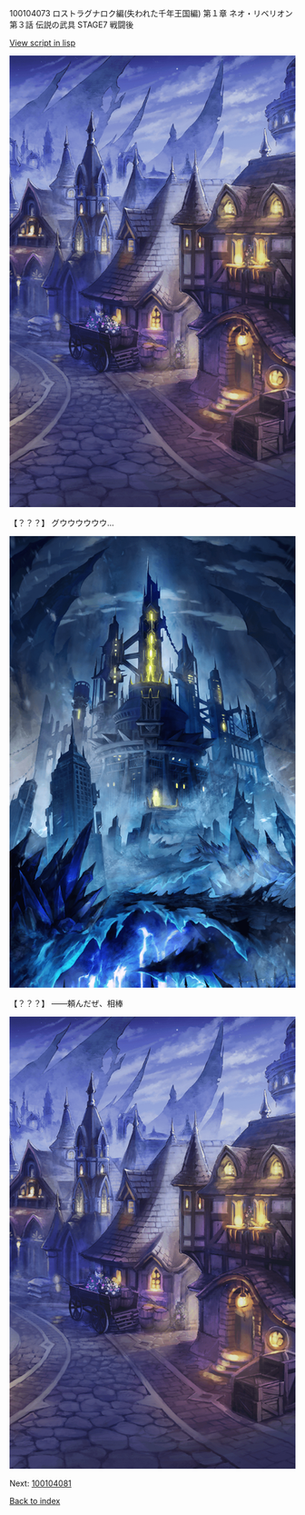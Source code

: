 100104073 ロストラグナロク編(失われた千年王国編) 第１章 ネオ・リベリオン 第３話 伝説の武具 STAGE7 戦闘後

[View script in lisp](../scripts/100104073.txt)

![101_city_night2.png](../images/backgrounds/101_city_night2.png)

【？？？】
グウウウウウウ…

![satan.png](../images/backgrounds/satan.png)

【？？？】
――頼んだぜ、相棒

![101_city_night2.png](../images/backgrounds/101_city_night2.png)


Next: [100104081](100104081.md)

[Back to index](index.md)
